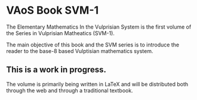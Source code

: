 # VAoS Book SVM-1

The Elementary Mathematics In the Vulprisian System is the first volume of the Series in Vulprisian Matheatics (SVM-1).

The main objective of this book and the SVM series is to introduce the reader to the base-8 based Vulptisian mathematics system.

## This is a work in progress.

The volume is primarily being written in LaTeX and will be distributed both through the web and through a traditional textbook.
